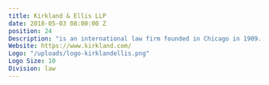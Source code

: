 ```yaml
---
title: Kirkland & Ellis LLP
date: 2018-05-03 08:00:00 Z
position: 24
Description: "is an international law firm founded in Chicago in 1909. It is the world's largest and highest-grossing law firm, with 1,900 attorneys worldwide."
Website: https://www.kirkland.com/
Logo: "/uploads/logo-kirklandellis.png"
Logo Size: 10
Division: law
---
```


